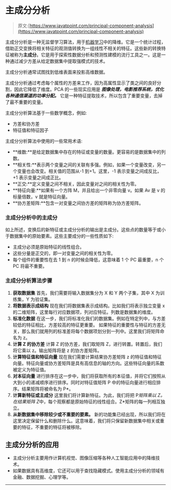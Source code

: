 # 主成分分析

> 原文:[https://www.javatpoint.com/principal-component-analysis](https://www.javatpoint.com/principal-component-analysis)

主成分分析是一种无监督学习算法，用于[机器学习](https://www.javatpoint.com/machine-learning)中的降维。它是一个统计过程，借助正交变换将相关特征的观测值转换为一组线性不相关的特征。这些新的转换特征被称为**主成分**。它是用于探索性数据分析和预测性建模的流行工具之一。这是一种通过减少方差从给定数据集中提取强模式的技术。

主成分分析通常试图找到低维表面来投影高维数据。

主成分分析通过考虑每个属性的方差来工作，因为高属性显示了类之间的良好分割，因此它降低了维度。PCA 的一些现实应用是 ***图像处理，电影推荐系统，优化各种通信渠道的功率分配。*** 它是一种特征提取技术，所以包含了重要变量，去掉了最不重要的变量。

主成分分析算法基于一些数学概念，例如:

*   方差和协方差
*   特征值和特征因子

主成分分析算法中使用的一些常用术语:

*   **维数:**是给定数据集中存在的特征或变量的数量。更容易的是数据集中的列数。
*   **相关性:**表示两个变量之间的关联有多强。例如，如果一个变量改变，另一个变量也会改变。相关值的范围从-1 到+1。这里，-1 表示变量之间成反比，+1 表示变量之间成正比。
*   **正交:**定义变量之间不相关，因此变量对之间的相关性为零。
*   **特征向量:**如果有一个方阵 M，并且给出一个非零向量 v。如果 Av 是 v 的标量倍数，v 就是特征向量。
*   **协方差矩阵:**包含一对变量之间协方差的矩阵称为协方差矩阵。

### 主成分分析中的主成分

如上所述，变换后的新特征或主成分分析的输出是主成分。这些点的数量等于或小于数据集中的原始要素。这些主要成分的一些性质如下:

*   主成分必须是原始特征的线性组合。
*   这些分量是正交的，即一对变量之间的相关性为零。
*   每个组件的重要性在去 1 到 n 的时候会降低，这意味着 1 个 PC 最重要，n 个 PC 将最不重要。

### 主成分分析算法步骤

1.  **获取数据集**
    首先，我们需要将输入数据集分为 X 和 Y 两个子集，其中 X 为训练集，Y 为验证集。
2.  **将数据表示成结构**
    现在我们将数据集表示成结构。比如我们将表示独立变量 x 的二维矩阵，这里每行对应数据项，列对应特征。列数是数据集的维度。
3.  **标准化数据**
    在这一步，我们将标准化我们的数据集。例如在特定列中，与方差较低的特征相比，方差较高的特征更重要。
    如果特征的重要性与特征的方差无关，那么我们就用列的标准差将每个数据项划分到一列中。这里我们将矩阵命名为 z。
4.  **计算 Z 的协方差**
    计算 Z 的协方差，我们取矩阵 Z，进行转置。转置后，我们将它乘以 z。输出矩阵将是 z 的协方差矩阵。
5.  **计算特征值和特征向量**
    现在我们需要计算结果协方差矩阵 z 的特征值和特征向量。特征向量或协方差矩阵是具有高信息的轴的方向。这些特征向量的系数被定义为特征值。
6.  **对本征向量**
    进行排序在这一步中，我们将获取所有的本征值，并将它们按照从大到小的递减顺序进行排序。同时对特征值矩阵 P 中的特征向量进行相应排序。结果矩阵将被命名为 P*。
7.  **计算新特征或主成分**
    这里我们将计算新特征。为此，我们将把 P*矩阵乘以 Z。在结果矩阵 Z*中，每个观察都是原始特征的线性组合。Z*矩阵的每一列相互独立。
8.  **从新数据集中移除较少或不重要的要素。**
    新的功能集已经出现，所以我们将在这里决定保留什么和删除什么。这意味着，我们将只保留新数据集中相关或重要的特征，不重要的特征将被移除。

## 主成分分析的应用

*   主成分分析主要用作计算机视觉、图像压缩等各种人工智能应用中的降维技术。
*   如果数据具有高维度，它还可以用于查找隐藏模式。使用主成分分析的领域有金融、数据挖掘、心理学等。

* * *